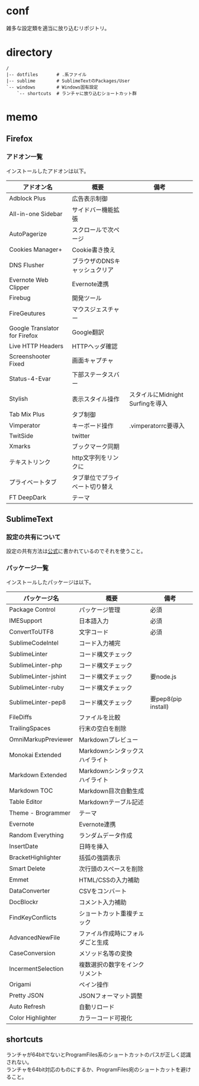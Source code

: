 # conf

雑多な設定類を適当に放り込むリポジトリ。

# directory

```
/  
|-- dotfiles       # .系ファイル  
|-- sublime        # SublimeTextのPackages/User  
`-- windows        # Windows固有設定  
    `-- shortcuts  # ランチャに放り込むショートカット群  
```

# memo

## Firefox

### アドオン一覧

インストールしたアドオンは以下。

|          アドオン名           |              概要              |               備考               |
|-------------------------------|--------------------------------|----------------------------------|
| Adblock Plus                  | 広告表示制御                   |                                  |
| All-in-one Sidebar            | サイドバー機能拡張             |                                  |
| AutoPagerize                  | スクロールで次ページ           |                                  |
| Cookies Manager+              | Cookie書き換え                 |                                  |
| DNS Flusher                   | ブラウザのDNSキャッシュクリア  |                                  |
| Evernote Web Clipper          | Evernote連携                   |                                  |
| Firebug                       | 開発ツール                     |                                  |
| FireGeutures                  | マウスジェスチャー             |                                  |
| Google Translator for Firefox | Google翻訳                     |                                  |
| Live HTTP Headers             | HTTPヘッダ確認                 |                                  |
| Screenshooter Fixed           | 画面キャプチャ                 |                                  |
| Status-4-Evar                 | 下部ステータスバー             |                                  |
| Stylish                       | 表示スタイル操作               | スタイルにMidnight Surfingを導入 |
| Tab Mix Plus                  | タブ制御                       |                                  |
| Vimperator                    | キーボード操作                 | .vimperatorrc要導入              |
| TwitSide                      | twitter                        |                                  |
| Xmarks                        | ブックマーク同期               |                                  |
| テキストリンク                | http文字列をリンクに           |                                  |
| プライベートタブ              | タブ単位でプライベート切り替え |                                  |
| FT DeepDark                   | テーマ                         |                                  |

## SublimeText

### 設定の共有について

設定の共有方法は[公式](https://packagecontrol.io/docs/syncing)に書かれているのでそれを使うこと。

### パッケージ一覧

インストールしたパッケージは以下。

|     パッケージ名     |               概要               |         備考        |
|----------------------|----------------------------------|---------------------|
| Package Control      | パッケージ管理                   | 必須                |
| IMESupport           | 日本語入力                       | 必須                |
| ConvertToUTF8        | 文字コード                       | 必須                |
| SublimeCodeIntel     | コード入力補完                   |                     |
| SublimeLinter        | コード構文チェック               |                     |
| SublimeLinter-php    | コード構文チェック               |                     |
| SublimeLinter-jshint | コード構文チェック               | 要node.js           |
| SublimeLinter-ruby   | コード構文チェック               |                     |
| SublimeLinter-pep8   | コード構文チェック               | 要pep8(pip install) |
| FileDiffs            | ファイルを比較                   |                     |
| TrailingSpaces       | 行末の空白を削除                 |                     |
| OmniMarkupPreviewer  | Markdownプレビュー               |                     |
| Monokai Extended     | Markdownシンタックスハイライト   |                     |
| Markdown Extended    | Markdownシンタックスハイライト   |                     |
| Markdown TOC         | Markdown目次自動生成             |                     |
| Table Editor         | Markdownテーブル記述             |                     |
| Theme - Brogrammer   | テーマ                           |                     |
| Evernote             | Evernote連携                     |                     |
| Random Everything    | ランダムデータ作成               |                     |
| InsertDate           | 日時を挿入                       |                     |
| BracketHighlighter   | 括弧の強調表示                   |                     |
| Smart Delete         | 次行頭のスペースを削除           |                     |
| Emmet                | HTML/CSSの入力補助               |                     |
| DataConverter        | CSVをコンバート                  |                     |
| DocBlockr            | コメント入力補助                 |                     |
| FindKeyConflicts     | ショートカット重複チェック       |                     |
| AdvancedNewFile      | ファイル作成時にフォルダごと生成 |                     |
| CaseConversion       | メソッド名等の変換               |                     |
| IncermentSelection   | 複数選択の数字をインクリメント   |                     |
| Origami              | ペイン操作                       |                     |
| Pretty JSON          | JSONフォーマット調整             |                     |
| Auto Refresh         | 自動リロード                     |                     |
| Color Highlighter    | カラーコード可視化               |                     |

## shortcuts

ランチャが64bitでないとProgramFiles系のショートカットのパスが正しく認識されない。  
ランチャを64bit対応のものにするか、ProgramFiles宛のショートカットを避けること。  

